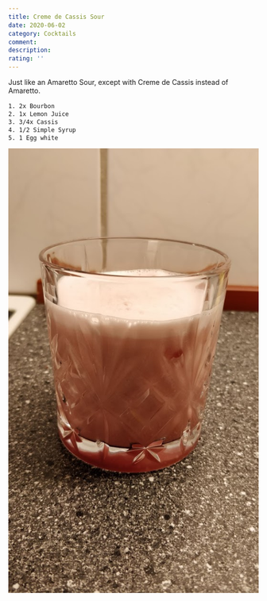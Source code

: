 ```yaml
---
title: Creme de Cassis Sour
date: 2020-06-02
category: Cocktails
comment: 
description: 
rating: ''
---
```


Just like an Amaretto Sour, except with Creme de Cassis instead of Amaretto.

    1. 2x Bourbon
    2. 1x Lemon Juice
    3. 3/4x Cassis
    4. 1/2 Simple Syrup
    5. 1 Egg white
    
![Version 1][version1]
    
[version1]: Creme_de_Cassis_Sour_V1.jpg  